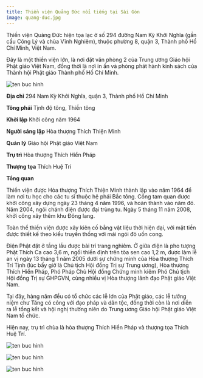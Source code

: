 ```yaml
---
title: Thiền viện Quảng Đức nổi tiếng tại Sài Gòn
image: quang-duc.jpg
---
```


Thiền viện Quảng Đức hiện tọa lạc ở số 294 đường Nam Kỳ Khởi Nghĩa (gần cầu Công Lý và chùa Vĩnh Nghiêm), thuộc phường 8, quận 3, Thành phố Hồ Chí Minh, Việt Nam. 

Đây là một thiền viện lớn, là nơi đặt văn phòng 2 của Trung ương Giáo hội Phật giáo Việt Nam, đồng thời là nơi in ấn và phòng phát hành kinh sách của Thành hội Phật giáo Thành phố Hồ Chí Minh.

![ten buc hinh](https://upload.wikimedia.org/wikipedia/commons/thumb/3/37/Thi%E1%BB%81n_vi%E1%BB%87n_Qu%E1%BA%A3ng_%C4%90%E1%BB%A9c.jpg/800px-Thi%E1%BB%81n_vi%E1%BB%87n_Qu%E1%BA%A3ng_%C4%90%E1%BB%A9c.jpg "ten buc hinh")

**Địa chỉ**	 294 Nam Kỳ Khởi Nghĩa, quận 3, Thành phố Hồ Chí Minh

**Tông phái**	Tịnh độ tông, Thiền tông

**Khởi lập**	Khởi công năm 1964

**Người sáng lập**	Hòa thượng Thích Thiện Minh

**Quản lý**	Giáo hội Phật giáo Việt Nam

**Trụ trì**	 Hòa thượng Thích Hiển Pháp

**Thượng tọa**	Thích Huệ Trí

**Tổng quan**

Thiền viện được Hòa thượng Thích Thiện Minh thành lập vào năm 1964 để làm nơi tu học cho các tu sĩ thuộc hệ phái Bắc tông. Cổng tam quan được khởi công xây dựng ngày 23 tháng 4 năm 1996, và hoàn thành vào năm đó. Năm 2004, ngôi chánh điện được đại trùng tu. Ngày 5 tháng 11 năm 2008, khởi công xây thêm khu Đông lang.

Toàn thể thiền viện được xây kiên cố bằng vật liệu thời hiện đại, với mặt tiền được thiết kế theo kiểu truyền thống với mái ngói đỏ uốn cong.

Điện Phật đặt ở tầng lầu được bài trí trang nghiêm. Ở giữa điện là pho tượng Phật Thích Ca cao 3,6 m, ngồi thiền định trên tòa sen cao 1,2 m, được làm lễ an vị ngày 13 tháng 1 năm 2005 dưới sự chứng minh của Hòa thượng Thích Trí Tịnh (lúc bấy giờ là Chủ tịch Hội đồng Trị sự Trung ương), Hòa thượng Thích Hiển Pháp, Phó Pháp Chủ Hội đồng Chứng minh kiêm Phó Chủ tịch Hội đồng Trị sự GHPGVN, cùng nhiều vị Hòa thượng lãnh đạo Phật giáo Việt Nam.

Tại đây, hàng năm đều có tổ chức các lễ lớn của Phật giáo, các lễ tưởng niệm chư Tăng có công với đạo pháp và dân tộc, đồng thời còn là nơi diễn ra lễ tổng kết và hội nghị thường niên do Trung ương Giáo hội Phật giáo Việt Nam tổ chức.

Hiện nay, trụ trì chùa là hòa thượng Thích Hiển Pháp và thượng tọa Thích Huệ Trí.

![ten buc hinh](https://static.mytour.vn/upload_images/Image/Ninh/List%204/51%20Thi%E1%BB%81n%20vi%E1%BB%87n%20Qu%E1%BA%A3ng%20%C4%90%E1%BB%A9c/1520232800_b5f032e89c_b.jpg "ten buc hinh")

![ten buc hinh](https://static.mytour.vn/upload_images/Image/Tuan%20NL/Den%20Chua/Thien%20Vien%20Quang%20Duc/tv-QuangDuc1.jpg "ten buc hinh")

![ten buc hinh](https://upload.wikimedia.org/wikipedia/commons/thumb/6/61/Thi%E1%BB%81n_vi%E1%BB%87n_Qu%E1%BA%A3ng_%C4%90%E1%BB%A9c_2.jpg/800px-Thi%E1%BB%81n_vi%E1%BB%87n_Qu%E1%BA%A3ng_%C4%90%E1%BB%A9c_2.jpg "ten buc hinh")